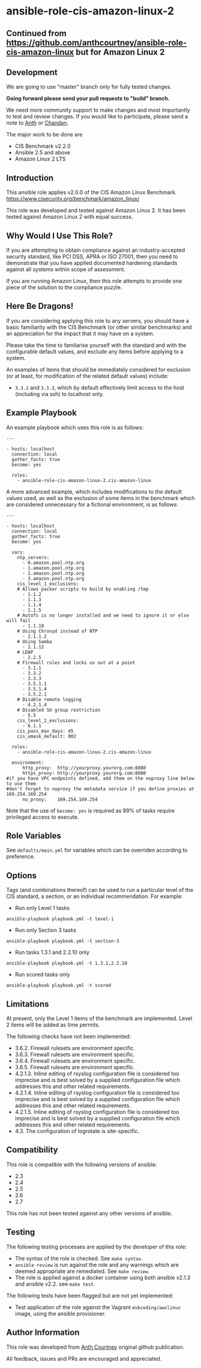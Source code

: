# ansible-role-cis-amazon-linux-2
## Continued from https://github.com/anthcourtney/ansible-role-cis-amazon-linux but for Amazon Linux 2

Development
-------------
We are going to use "master" branch only for fully tested changes.

**Going forward please send your pull requests to "build" branch.**

We need more community support to make changes and most importantly to test and review changes. If you would like to participate, please send a note to [Anth](https://github.com/anthcourtney) or [Chandan](https://github.com/chandanchowdhury).

The major work to be done are
* CIS Benchmark v2.2.0
* Ansible 2.5 and above
* Amazon Linux 2 LTS

Introduction
------------

This ansible role applies v2.0.0 of the CIS Amazon Linux Benchmark. <https://www.cisecurity.org/benchmark/amazon_linux/>

This role was developed and tested against Amazon Linux 2. It has been tested against Amazon Linux 2 with equal success.

Why Would I Use This Role?
--------------------------

If you are attempting to obtain compliance against an industry-accepted security standard, like PCI DSS, APRA or ISO 27001, then you need to demonstrate that you have applied documented hardening standards against all systems within scope of assessment.

If you are running Amazon Linux, then this role attempts to provide one piece of the solution to the compliance puzzle.

Here Be Dragons!
----------------

If you are considering applying this role to any servers, you should have a basic familiarity with the CIS Benchmark (or other similar benchmarks) and an appreciation for the impact that it may have on a system.

Please take the time to familarise yourself with the standard and with the configurable default values, and exclude any items before applying to a system.

An examples of items that should be immediately considered for exclusion (or at least, for modification of the related default values) include:

* ```3.3.2``` and ```3.3.3```, which by default effectively limit access to the host (including via ssh) to localhost only.


Example Playbook
----------------

An example playbook which uses this role is as follows:

```
---

- hosts: localhost
  connection: local
  gather_facts: true
  become: yes

  roles:
    - ansible-role-cis-amazon-linux-2.cis-amazon-linux
```

A more advanced example, which includes modifications to the default values used, as well as the exclusion of some items in the benchmark which are considered unnecessary for a fictional environment, is as follows:

```
---

- hosts: localhost
  connection: local
  gather_facts: true
  become: yes

  vars:
    ntp_servers:
      - 0.amazon.pool.ntp.org
      - 1.amazon.pool.ntp.org
      - 2.amazon.pool.ntp.org
      - 3.amazon.pool.ntp.org
    cis_level_1_exclusions:
    # Allows packer scripts to build by enabling /tmp
      - 1.1.2
      - 1.1.3
      - 1.1.4
      - 1.1.5
    # Autofs is no longer installed and we need to ignore it or else will fail	
      - 1.1.19
    # Using Chronyd instead of NTP	
      - 2.1.1.2	
    # Using Samba	
      - 2.1.12
    # LDAP
      - 2.2.5
    # Firewall rules and locks us out at a point
      - 3.1.1
      - 3.3.2
      - 3.3.3
      - 3.5.1.1
      - 3.5.1.4
      - 3.5.2.1
    # Disable remote logging
      - 4.2.1.4
    # Disabled SU group restriction
      - 5.5
    cis_level_2_exclusions:
      - 6.1.1
    cis_pass_max_days: 45
    cis_umask_default: 002

  roles:
    - ansible-role-cis-amazon-linux-2.cis-amazon-linux

  environment:
      http_proxy:  http://yourproxy.yourorg.com:8080
      https_proxy: http://yourproxy.yourorg.com:8080
#if you have VPC endpoints defined, add them on the noproxy line below to use them
#don't forget to noproxy the metadata service if you define proxies at 169.254.169.254
      no_proxy:    169.254.169.254
```

Note that the use of ```become: yes``` is required as 99% of tasks require privileged access to execute.

Role Variables
--------------

See ```defaults/main.yml``` for variables which can be overriden according to preference.

Options
-------

Tags (and combinations thereof) can be used to run a particular level of the CIS standard, a section, or an individual recommendation. For example:

* Run only Level 1 tasks

```
ansible-playbook playbook.yml -t level-1
```

* Run only Section 3 tasks

```
ansible-playbook playbook.yml -t section-3
```

* Run tasks 1.3.1 and 2.2.10 only

```
ansible-playbook playbook.yml -t 1.3.1,2.2.10
```

* Run scored tasks only

```
ansible-playbook playbook.yml -t scored
```

Limitations
-----------

At present, only the Level 1 items of the benchmark are implemented. Level 2 items will be added as time permits.

The following checks have not been implemented:

* 3.6.2. Firewall rulesets are environment specific.
* 3.6.3. Firewall rulesets are environment specific.
* 3.6.4. Firewall rulesets are environment specific.
* 3.6.5. Firewall rulesets are environment specific.
* 4.2.1.3. Inline editing of rsyslog configuration file is considered too imprecise and is best solved by a supplied configuration file which addresses this and other related requirements.
* 4.2.1.4. Inline editing of rsyslog configuration file is considered too imprecise and is best solved by a supplied configuration file which addresses this and other related requirements.
* 4.2.1.5. Inline editing of rsyslog configuration file is considered too imprecise and is best solved by a supplied configuration file which addresses this and other related requirements.
* 4.3. The configuration of logrotate is site-specific.

Compatibility
-------------

This role is compatible with the following versions of ansible:

* 2.3
* 2.4
* 2.5
* 2.6
* 2.7

This role has not been tested against any other versions of ansible.

Testing
-------

The following testing processes are applied by the developer of this role:

* The syntax of the role is checked. See ```make syntax```.
* ```ansible-review``` is run against the role and any warnings which are deemed appropriate are remediated. See ```make review```.
* The role is applied against a docker container using both ansible v2.1.3 and ansible v2.2. see ```make test```.

The following tests have been flagged but are not yet implemented:

* Test application of the role against the Vagrant ```mvbcoding/awslinux``` image, using the ansible provisioner.

Author Information
------------------

This role was developed from [Anth Courtney](https://au.linkedin.com/in/anthcourtney) original github publication.

All feedback, issues and PRs are encouraged and appreciated.

